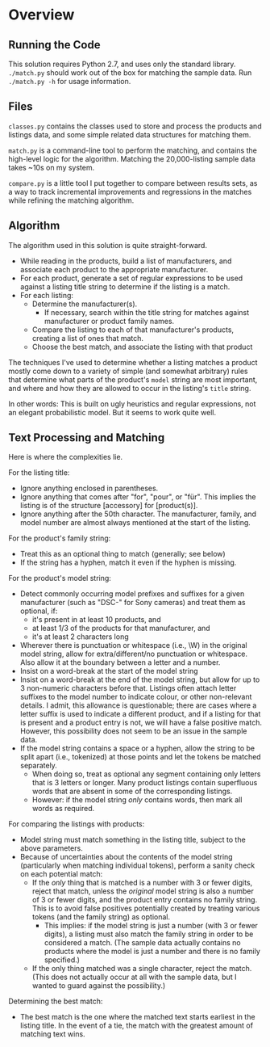 # Overview #

## Running the Code ##

This solution requires Python 2.7, and uses only the standard library. `./match.py` should work out of the box for matching the sample data. Run `./match.py -h` for usage information.

## Files ##

`classes.py` contains the classes used to store and process the products and listings data, and some simple related data structures for matching them.

`match.py` is a command-line tool to perform the matching, and contains the high-level logic for the algorithm. Matching the 20,000-listing sample data takes ~10s on my system.

`compare.py` is a little tool I put together to compare between results sets, as a way to track incremental improvements and regressions in the matches while refining the matching algorithm.


## Algorithm ##

The algorithm used in this solution is quite straight-forward.

* While reading in the products, build a list of manufacturers, and associate each product to the appropriate manufacturer.
* For each product, generate a set of regular expressions to be used against a listing title string to determine if the listing is a match.
* For each listing:
    * Determine the manufacturer(s).
        * If necessary, search within the title string for matches against manufacturer or product family names.
    * Compare the listing to each of that manufacturer's products, creating a list of ones that match.
    * Choose the best match, and associate the listing with that product

The techniques I've used to determine whether a listing matches a product mostly come down to a variety of simple (and somewhat arbitrary) rules that determine what parts of the product's `model` string are most important, and where and how they are allowed to occur in the listing's `title` string.

In other words: This is built on ugly heuristics and regular expressions, not an elegant probabilistic model. But it seems to work quite well.


## Text Processing and Matching ##

Here is where the complexities lie.

For the listing title:
* Ignore anything enclosed in parentheses.
* Ignore anything that comes after "for", "pour", or "für". This implies the listing is of the structure [accessory] for [product(s)].
* Ignore anything after the 50th character. The manufacturer, family, and model number are almost always mentioned at the start of the listing.

For the product's family string:
* Treat this as an optional thing to match (generally; see below)
* If the string has a hyphen, match it even if the hyphen is missing.

For the product's model string:
* Detect commonly occurring model prefixes and suffixes for a given manufacturer (such as "DSC-" for Sony cameras) and treat them as optional, if:
    * it's present in at least 10 products, and
    * at least 1/3 of the products for that manufacturer, and
    * it's at least 2 characters long
* Wherever there is punctuation or whitespace (i.e., \W) in the original model string, allow for extra/different/no punctuation or whitespace. Also allow it at the boundary between a letter and a number.
* Insist on a word-break at the start of the model string
* Insist on a word-break at the end of the model string, but allow for up to 3 non-numeric characters before that. Listings often attach letter suffixes to the model number to indicate colour, or other non-relevant details. I admit, this allowance is questionable; there are cases where a letter suffix is used to indicate a different product, and if a listing for that is present and a product entry is not, we will have a false positive match. However, this possibility does not seem to be an issue in the sample data.
* If the model string contains a space or a hyphen, allow the string to be split apart (i.e., tokenized) at those points and let the tokens be matched separately.
    * When doing so, treat as optional any segment containing only letters that is 3 letters or longer. Many product listings contain superfluous words that are absent in some of the corresponding listings.
    * However: if the model string *only* contains words, then mark all words as required.

For comparing the listings with products:
* Model string must match something in the listing title, subject to the above parameters.
* Because of uncertainties about the contents of the model string (particularly when matching individual tokens), perform a sanity check on each potential match:
    * If the *only* thing that is matched is a number with 3 or fewer digits, reject that match, unless the *original* model string is also a number of 3 or fewer digits, and the product entry contains no family string. This is to avoid false positives potentially created by treating various tokens (and the family string) as optional.
        * This implies: if the model string is just a number (with 3 or fewer digits), a listing must also match the family string in order to be considered a match. (The sample data actually contains no products where the model is just a number and there is no family specified.)
    * If the only thing matched was a single character, reject the match. (This does not actually occur at all with the sample data, but I wanted to guard against the possibility.)

Determining the best match:
* The best match is the one where the matched text starts earliest in the listing title. In the event of a tie, the match with the greatest amount of matching text wins.


